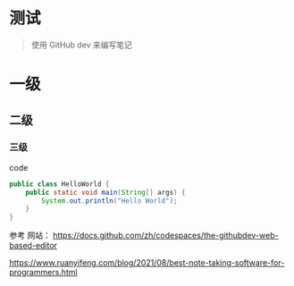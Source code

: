 # 测试
> 使用 GitHub dev 来编写笔记

# 一级


## 二级 

### 三级

code

```java
public class HelloWorld {
    public static void main(String[] args) {
        System.out.println("Hello World");
    }
}
```
参考 网站： https://docs.github.com/zh/codespaces/the-githubdev-web-based-editor

https://www.ruanyifeng.com/blog/2021/08/best-note-taking-software-for-programmers.html